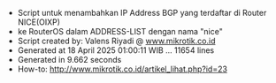 - Script untuk menambahkan IP Address BGP yang terdaftar di Router NICE(OIXP)
- ke RouterOS dalam ADDRESS-LIST dengan nama "nice"
- Script created by: Valens Riyadi @ www.mikrotik.co.id
- Generated at 18 April 2025 01:00:11 WIB ... 11654 lines
- Generated in 9.662 seconds
- How-to: http://www.mikrotik.co.id/artikel_lihat.php?id=23
